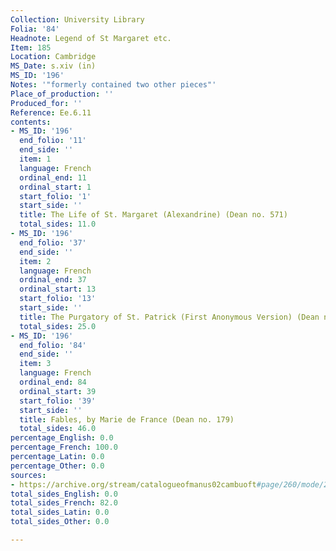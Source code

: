 ```yaml
---
Collection: University Library
Folia: '84'
Headnote: Legend of St Margaret etc.
Item: 185
Location: Cambridge
MS_Date: s.xiv (in)
MS_ID: '196'
Notes: '"formerly contained two other pieces"'
Place_of_production: ''
Produced_for: ''
Reference: Ee.6.11
contents:
- MS_ID: '196'
  end_folio: '11'
  end_side: ''
  item: 1
  language: French
  ordinal_end: 11
  ordinal_start: 1
  start_folio: '1'
  start_side: ''
  title: The Life of St. Margaret (Alexandrine) (Dean no. 571)
  total_sides: 11.0
- MS_ID: '196'
  end_folio: '37'
  end_side: ''
  item: 2
  language: French
  ordinal_end: 37
  ordinal_start: 13
  start_folio: '13'
  start_side: ''
  title: The Purgatory of St. Patrick (First Anonymous Version) (Dean no. 549)
  total_sides: 25.0
- MS_ID: '196'
  end_folio: '84'
  end_side: ''
  item: 3
  language: French
  ordinal_end: 84
  ordinal_start: 39
  start_folio: '39'
  start_side: ''
  title: Fables, by Marie de France (Dean no. 179)
  total_sides: 46.0
percentage_English: 0.0
percentage_French: 100.0
percentage_Latin: 0.0
percentage_Other: 0.0
sources:
- https://archive.org/stream/catalogueofmanus02cambuoft#page/260/mode/2up
total_sides_English: 0.0
total_sides_French: 82.0
total_sides_Latin: 0.0
total_sides_Other: 0.0

---
```

